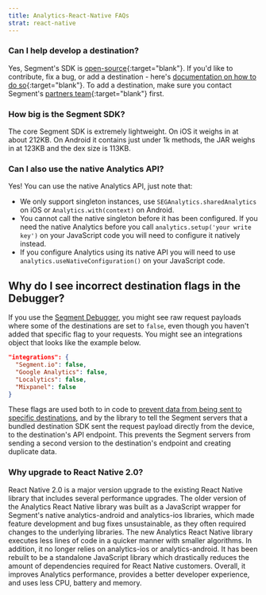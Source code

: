 ```yaml
---
title: Analytics-React-Native FAQs
strat: react-native
---
```




### Can I help develop a destination?

Yes, Segment's SDK is [open-source](https://github.com/segmentio/analytics-react-native){:target="blank"}. If you'd like to contribute, fix a bug, or add a destination - here's [documentation on how to do so](https://github.com/segmentio/analytics-react-native/blob/master/CONTRIBUTING.md){:target="blank"}. To add a destination, make sure you contact Segment's [partners team](https://github.com/segmentio/analytics-react-native/blob/master/CONTRIBUTING.md){:target="blank"} first.



### How big is the Segment SDK?

The core Segment SDK is extremely lightweight. On iOS it weighs in at about 212KB. On Android it contains just under 1k methods, the JAR weighs in at 123KB and the dex size is 113KB.

### Can I also use the native Analytics API?

Yes! You can use the native Analytics API, just note that:
- We only support singleton instances, use `SEGAnalytics.sharedAnalytics` on iOS or `Analytics.with(context)` on Android.
- You cannot call the native singleton before it has been configured. If you need the native Analytics before you call `analytics.setup('your write key')` on your JavaScript code you will need to configure it natively instead.
- If you configure Analytics using its native API you will need to use `analytics.useNativeConfiguration()` on your JavaScript code.


## Why do I see incorrect destination flags in the Debugger?

If you use the [Segment Debugger](/docs/connections/sources/debugger/), you might see raw request payloads where some of the destinations are set to `false`, even though you haven't added that specific flag to your requests. You might see an integrations object that looks like the example below.

```json
"integrations": {
  "Segment.io": false,
  "Google Analytics": false,
  "Localytics": false,
  "Mixpanel": false
}
```
These flags are used both to in code to [prevent data from being sent to specific destinations](/docs/guides/filtering-data/#filtering-with-the-integrations-object), and by the library to tell the Segment servers that a bundled destination SDK sent the request payload directly from the device, to the destination's API endpoint. This prevents the Segment servers from sending a second version to the destination's endpoint and creating duplicate data.


### Why upgrade to React Native 2.0?

React Native 2.0 is a major version upgrade to the existing React Native library that includes several performance upgrades. The older version of the Analytics React Native library was built as a JavaScript wrapper for Segment's native analytics-android and analytics-ios libraries, which made feature development and bug fixes unsustainable, as they often required changes to the underlying libraries. The new Analytics React Native library executes less lines of code in a quicker manner with smaller algorithms. In addition, it no longer relies on analytics-ios or analytics-android. It has been rebuilt to be a standalone JavaScript library which drastically reduces the amount of dependencies required for React Native customers. Overall, it improves Analytics performance, provides a better developer experience, and uses less CPU, battery and memory.
